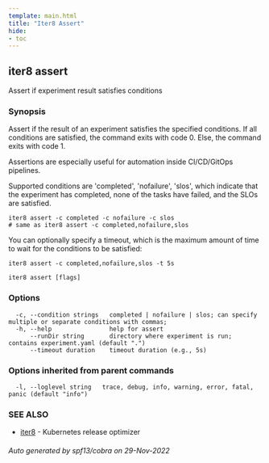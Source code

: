 ```yaml
---
template: main.html
title: "Iter8 Assert"
hide:
- toc
---
```

## iter8 assert

Assert if experiment result satisfies conditions

### Synopsis


Assert if the result of an experiment satisfies the specified conditions. If all conditions are satisfied, the command exits with code 0. Else, the command exits with code 1. 

Assertions are especially useful for automation inside CI/CD/GitOps pipelines.

Supported conditions are 'completed', 'nofailure', 'slos', which indicate that the experiment has completed, none of the tasks have failed, and the SLOs are satisfied.

	iter8 assert -c completed -c nofailure -c slos
	# same as iter8 assert -c completed,nofailure,slos

You can optionally specify a timeout, which is the maximum amount of time to wait for the conditions to be satisfied:

	iter8 assert -c completed,nofailure,slos -t 5s


```
iter8 assert [flags]
```

### Options

```
  -c, --condition strings   completed | nofailure | slos; can specify multiple or separate conditions with commas;
  -h, --help                help for assert
      --runDir string       directory where experiment is run; contains experiment.yaml (default ".")
      --timeout duration    timeout duration (e.g., 5s)
```

### Options inherited from parent commands

```
  -l, --loglevel string   trace, debug, info, warning, error, fatal, panic (default "info")
```

### SEE ALSO

* [iter8](iter8.md)	 - Kubernetes release optimizer

###### Auto generated by spf13/cobra on 29-Nov-2022
